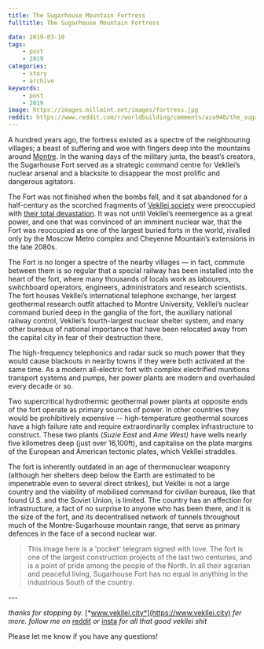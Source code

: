 ```yaml
---
title: The Sugarhouse Mountain Fortress
fulltitle: The Sugarhouse Mountain Fortress

date: 2019-03-10
tags:
    - post
    - 2019
categories:
    - story
    - archive
keywords:
    - post
    - 2019
image: https://images.millmint.net/images/fortress.jpg
reddit: https://www.reddit.com/r/worldbuilding/comments/aza940/the_sugarhouse_mountain_fortress/
---
```


A hundred years ago, the fortress existed as a spectre of the neighbouring villages; a beast of suffering and woe with fingers deep into the mountains around [Montre](https://i1.wp.com/vekllei.city/wp-content/uploads/2018/11/img_0555.png?ssl=1). In the waning days of the military junta, the beast’s creators, the Sugarhouse Fort served as a strategic command centre for Vekllei’s nuclear arsenal and a blacksite to disappear the most prolific and dangerous agitators.

The Fort was not finished when the bombs fell, and it sat abandoned for a half-century as the scorched fragments of [Vekllei society](https://vekllei.city/introducing-landscape/) were preoccupied with [their total devastation](https://vekllei.city/the-forgotten-generation/). It was not until Vekllei’s reemergence as a great power, and one that was convinced of an imminent nuclear war, that the Fort was reoccupied as one of the largest buried forts in the world, rivalled only by the Moscow Metro complex and Cheyenne Mountain’s extensions in the late 2080s.

The Fort is no longer a spectre of the nearby villages — in fact, commute between them is so regular that a special railway has been installed into the heart of the fort, where many thousands of locals work as labourers, switchboard operators, engineers, administrators and research scientists. The fort houses Vekllei’s international telephone exchange, her largest geothermal research outfit attached to Montre University, Vekllei’s nuclear command buried deep in the ganglia of the fort, the auxiliary national railway control, Vekllei’s fourth-largest nuclear shelter system, and many other bureaus of national importance that have been relocated away from the capital city in fear of their destruction there.

The high-frequency telephonics and radar suck so much power that they would cause blackouts in nearby towns if they were both activated at the same time. As a modern all-electric fort with complex electrified munitions transport systems and pumps, her power plants are modern and overhauled every decade or so.

Two supercritical hydrothermic geothermal power plants at opposite ends of the fort operate as primary sources of power. In other countries they would be prohibitively expensive -- high-temperature geothermal sources have a high failure rate and require extraordinarily complex infrastructure to construct. These two plants (*Suzie East* and *Ame West)* have wells nearly five kilometres deep (just over 16,100ft), and capitalise on the plate margins of the European and American tectonic plates, which Vekllei straddles.

The fort is inherently outdated in an age of thermonuclear weaponry (although her shelters deep below the Earth are estimated to be impenetrable even to several direct strikes), but Vekllei is not a large country and the viability of mobilised command for civilian bureaus, like that found U.S. and the Soviet Union, is limited. The country has an affection for infrastructure, a fact of no surprise to anyone who has been there, and it is the size of the fort, and its decentralised network of tunnels throughout much of the Montre-Sugarhouse mountain range, that serve as primary defences in the face of a second nuclear war.

>This image here is a 'pocket' telegram signed with love. The fort is one of the largest construction projects of the last two centuries, and is a point of pride among the people of the North. In all their agrarian and peaceful living, Sugarhouse Fort has no equal in anything in the industrious South of the country.

\---

*thanks for stopping by.* [*www.vekllei.city*](https://www.vekllei.city) *fer more. follow me on* [reddit](https://www.reddit.com/user/MelonKony) *or* [insta](https://www.instagram.com/melon.kony/) *for all that good vekllei shit*

Please let me know if you have any questions!
